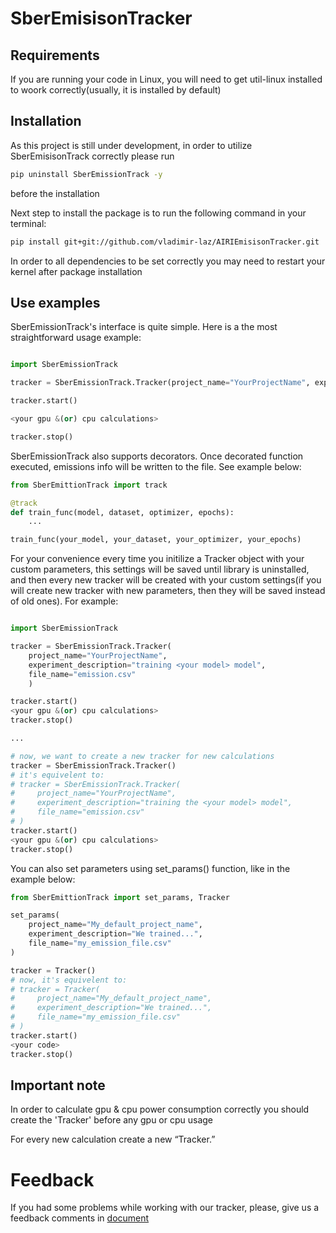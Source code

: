 # SberEmisisonTracker

## Requirements
If you are running your code in Linux, you will need to get util-linux installed to woork correctly(usually, it is installed by default)

##  Installation
As this project is still under development, in order to utilize SberEmisisonTrack correctly please run 
```bash
pip uninstall SberEmissionTrack -y
```
before the installation

Next step to install the package is to run the following command in your terminal:
```bash
pip install git+git://github.com/vladimir-laz/AIRIEmisisonTracker.git
```
In order to all dependencies to be set correctly you may need to restart your kernel after package installation
## Use examples
SberEmissionTrack's interface is quite simple. Here is a the most straightforward usage example:
```python

import SberEmissionTrack

tracker = SberEmissionTrack.Tracker(project_name="YourProjectName", experiment_description="training the <your model> model")

tracker.start()

<your gpu &(or) cpu calculations>

tracker.stop()
```

SberEmissionTrack also supports decorators. Once decorated function executed, emissions info will be written to the file. See example below:
```python
from SberEmittionTrack import track

@track
def train_func(model, dataset, optimizer, epochs):
    ...

train_func(your_model, your_dataset, your_optimizer, your_epochs)
```


For your convenience every time you initilize a Tracker object with your custom parameters, this settings will be saved until library is uninstalled, and then every new tracker will be created with your custom settings(if you will create new tracker with new parameters, then they will be saved instead of old ones). For example:

```python

import SberEmissionTrack

tracker = SberEmissionTrack.Tracker(
    project_name="YourProjectName", 
    experiment_description="training <your model> model",
    file_name="emission.csv"
    )

tracker.start()
<your gpu &(or) cpu calculations>
tracker.stop()

...

# now, we want to create a new tracker for new calculations
tracker = SberEmissionTrack.Tracker()
# it's equivelent to:
# tracker = SberEmissionTrack.Tracker(
#     project_name="YourProjectName", 
#     experiment_description="training the <your model> model",
#     file_name="emission.csv"
# )
tracker.start()
<your gpu &(or) cpu calculations>
tracker.stop()

```

You can also set parameters using set_params() function, like in the example below:

```python
from SberEmittionTrack import set_params, Tracker

set_params(
    project_name="My_default_project_name",
    experiment_description="We trained...",
    file_name="my_emission_file.csv"
)

tracker = Tracker()
# now, it's equivelent to:
# tracker = Tracker(
#     project_name="My_default_project_name",
#     experiment_description="We trained...",
#     file_name="my_emission_file.csv"
# )
tracker.start()
<your code>
tracker.stop()
```



<!-- There is [sber_emission_tracker_guide.ipynb](https://github.com/vladimir-laz/AIRIEmisisonTracker/blob/704ff88468f6ad403d69a63738888e1a3c41f59b/guide/sber_emission_tracker_guide.ipynb)  - useful jupyter notebook with more examples and notes. We highly recommend to check it out beforehand. -->
## Important note
In order to calculate gpu & cpu power consumption correctly you should create the 'Tracker' before any gpu or cpu usage

For every new calculation create a new “Tracker.”

# Feedback
If you had some problems while working with our tracker, please, give us a feedback comments in [document](https://docs.google.com/spreadsheets/d/1927TwoFaW7R_IFC6-4xKG_sjlPUaYCX9vLqzrOsASB4/edit#gid=0)